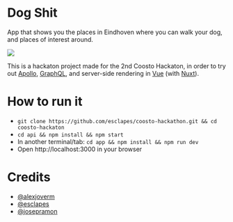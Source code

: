 # Dog Shit

App that shows you the places in Eindhoven where you can walk your dog, and places of interest around.

![](dogshit.gif)

This is a hackaton project made for the 2nd Coosto Hackaton, in order to try out [Apollo](http://dev.apollodata.com/), [GraphQL](http://graphql.org), and server-side rendering in [Vue](https://vuejs.org/) (with [Nuxt](https://nuxtjs.org/)).

# How to run it

- `git clone https://github.com/esclapes/coosto-hackathon.git && cd coosto-hackaton`
- `cd api && npm install && npm start`
- In another terminal/tab: `cd app && npm install && npm run dev`
- Open http://localhost:3000 in your browser

# Credits

- [@alexjoverm](https://twitter.com/alexjoverm)
- [@esclapes](https://twitter.com/esclapes)
- [@josepramon](https://twitter.com/josepramon)
